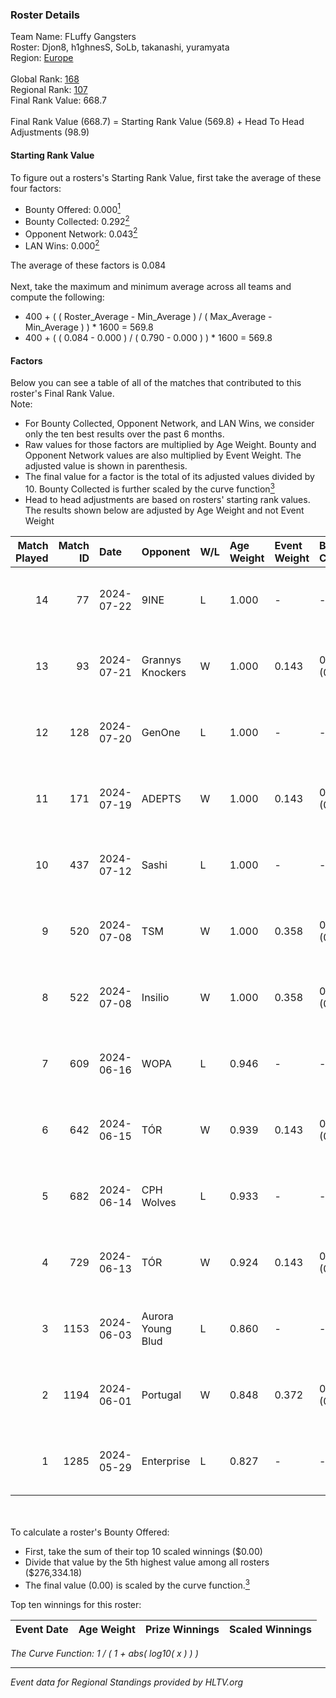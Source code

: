 ### Roster Details<br />
Team Name: FLuffy Gangsters<br />
Roster: Djon8, h1ghnesS, SoLb, takanashi, yuramyata<br />
Region: [Europe]( ../standings_europe.md)<br />
<br />
Global Rank: [168](../standings_global.md)<br />
Regional Rank: [107]( ../standings_europe.md)<br />
Final Rank Value:  668.7<br />
<br />
Final Rank Value (668.7) = Starting Rank Value (569.8) + Head To Head Adjustments (98.9)<br />

#### Starting Rank Value<br />
To figure out a rosters's Starting Rank Value, first take the average of these four factors:<br />
- Bounty Offered: 0.000[<sup>1</sup>](#table2)
- Bounty Collected: 0.292[<sup>2</sup>](#table1)
- Opponent Network: 0.043[<sup>2</sup>](#table1)
- LAN Wins: 0.000[<sup>2</sup>](#table1)

The average of these factors is 0.084<br />
<br />
Next, take the maximum and minimum average across all teams and compute the following:<br />
- 400 + ( ( Roster_Average - Min_Average ) / ( Max_Average - Min_Average ) ) * 1600 = 569.8
- 400 + ( ( 0.084 - 0.000 ) / ( 0.790 - 0.000 ) ) * 1600 = 569.8


#### Factors<br />
Below you can see a table of all of the matches that contributed to this roster's Final Rank Value.<br />
Note:<br />

- For Bounty Collected, Opponent Network, and LAN Wins, we consider only the ten best results over the past 6 months.
- Raw values for those factors are multiplied by Age Weight. Bounty and Opponent Network values are also multiplied by Event Weight. The adjusted value is shown in parenthesis.
- The final value for a factor is the total of its adjusted values divided by 10. Bounty Collected is further scaled by the curve function[<sup>3</sup>](#curveFunction)
- Head to head adjustments are based on rosters' starting rank values. The results shown below are adjusted by Age Weight and not Event Weight
<span id="table1"></span><br />


| Match Played | Match ID | Date       | Opponent          | W/L | Age Weight | Event Weight | Bounty Collected | Opponent Network | LAN Wins  | H2H Adj. | Roster                                      |
| -: | -: | :- | :- | :- | :- | :- | :- | :- | :- | -: | :- |
|           14 |       77 | 2024-07-22 | 9INE              | L   | 1.000      | -            | -                | -                | -         |    -5.97 | Djon8, h1ghnesS, SoLb, takanashi, yuramyata |
|           13 |       93 | 2024-07-21 | Grannys Knockers  | W   | 1.000      | 0.143        | 0.005 (0.001)    | 0.143 (0.020)    | 0 (0.000) |    21.05 | Djon8, h1ghnesS, SoLb, takanashi, yuramyata |
|           12 |      128 | 2024-07-20 | GenOne            | L   | 1.000      | -            | -                | -                | -         |   -21.66 | Djon8, h1ghnesS, SoLb, takanashi, yuramyata |
|           11 |      171 | 2024-07-19 | ADEPTS            | W   | 1.000      | 0.143        | 0.003 (0.000)    | 0.031 (0.004)    | 0 (0.000) |    14.69 | Djon8, h1ghnesS, SoLb, takanashi, yuramyata |
|           10 |      437 | 2024-07-12 | Sashi             | L   | 1.000      | -            | -                | -                | -         |    -1.49 | Djon8, h1ghnesS, SoLb, takanashi, yuramyata |
|            9 |      520 | 2024-07-08 | TSM               | W   | 1.000      | 0.358        | 0.047 (0.017)    | 0.326 (0.117)    | 0 (0.000) |    26.49 | Djon8, h1ghnesS, SoLb, takanashi, yuramyata |
|            8 |      522 | 2024-07-08 | Insilio           | W   | 1.000      | 0.358        | 0.030 (0.011)    | 0.582 (0.208)    | 0 (0.000) |    28.05 | Djon8, h1ghnesS, SoLb, takanashi, yuramyata |
|            7 |      609 | 2024-06-16 | WOPA              | L   | 0.946      | -            | -                | -                | -         |   -14.08 | Djon8, h1ghnesS, SoLb, takanashi, yuramyata |
|            6 |      642 | 2024-06-15 | TÓR               | W   | 0.939      | 0.143        | 0.032 (0.004)    | 0.132 (0.018)    | 0 (0.000) |    25.17 | Djon8, h1ghnesS, SoLb, takanashi, yuramyata |
|            5 |      682 | 2024-06-14 | CPH Wolves        | L   | 0.933      | -            | -                | -                | -         |    -7.08 | Djon8, h1ghnesS, SoLb, takanashi, yuramyata |
|            4 |      729 | 2024-06-13 | TÓR               | W   | 0.924      | 0.143        | 0.032 (0.004)    | 0.132 (0.017)    | 0 (0.000) |    25.55 | Djon8, h1ghnesS, SoLb, takanashi, yuramyata |
|            3 |     1153 | 2024-06-03 | Aurora Young Blud | L   | 0.860      | -            | -                | -                | -         |    -6.63 | Djon8, h1ghnesS, SoLb, takanashi, yuramyata |
|            2 |     1194 | 2024-06-01 | Portugal          | W   | 0.848      | 0.372        | 0.004 (0.001)    | 0.145 (0.046)    | 0 (0.000) |    17.70 | Djon8, h1ghnesS, SoLb, takanashi, yuramyata |
|            1 |     1285 | 2024-05-29 | Enterprise        | L   | 0.827      | -            | -                | -                | -         |    -2.94 | Djon8, h1ghnesS, SoLb, takanashi, yuramyata |

<br />
<span id="table2"></span><br />
To calculate a roster's Bounty Offered:<br />

- First, take the sum of their top 10 scaled winnings ($0.00)
- Divide that value by the 5th highest value among all rosters ($276,334.18)
- The final value (0.00) is scaled by the curve function.[<sup>3</sup>](#curveFunction)

Top ten winnings for this roster:<br />

| Event Date | Age Weight | Prize Winnings | Scaled Winnings |
| :- | -: | :- | :- |


<span id="curveFunction"></span>_The Curve Function: 1 / ( 1 + abs( log10( x ) ) )_<br />

---
_Event data for Regional Standings provided by HLTV.org_<br />
